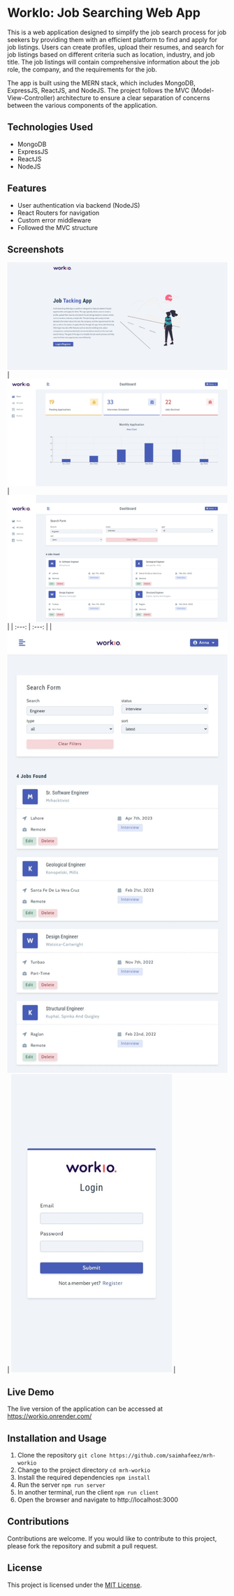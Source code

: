 # WorkIo: Job Searching Web App

This is a web application designed to simplify the job search process for job seekers by providing them with an efficient platform to find and apply for job listings. Users can create profiles, upload their resumes, and search for job listings based on different criteria such as location, industry, and job title. The job listings will contain comprehensive information about the job role, the company, and the requirements for the job.

The app is built using the MERN stack, which includes MongoDB, ExpressJS, ReactJS, and NodeJS. The project follows the MVC (Model-View-Controller) architecture to ensure a clear separation of concerns between the various components of the application.

## Technologies Used

* MongoDB
* ExpressJS
* ReactJS
* NodeJS

## Features

* User authentication via backend (NodeJS)
* React Routers for navigation
* Custom error middleware
* Followed the MVC structure

## Screenshots

![Dashboard](images/landing.jpeg)
| ![Dashboard](images/dahboard-stats.jpeg) | ![Dashboard](images/dahboard-alljobs.jpeg) |
| :---:   | :---: |
| ![Dashboard](images/mobile-alljobs.jpeg) | ![Dashboard](images/mobile-login.jpeg) |







## Live Demo

The live version of the application can be accessed at https://workio.onrender.com/

## Installation and Usage

1. Clone the repository `git clone https://github.com/saimhafeez/mrh-workio`
2. Change to the project directory `cd mrh-workio`
3. Install the required dependencies `npm install`
4. Run the server `npm run server`
5. In another terminal, run the client `npm run client`
6. Open the browser and navigate to http://localhost:3000

## Contributions

Contributions are welcome. If you would like to contribute to this project, please fork the repository and submit a pull request.

## License

This project is licensed under the [MIT License](https://opensource.org/licenses/MIT).
